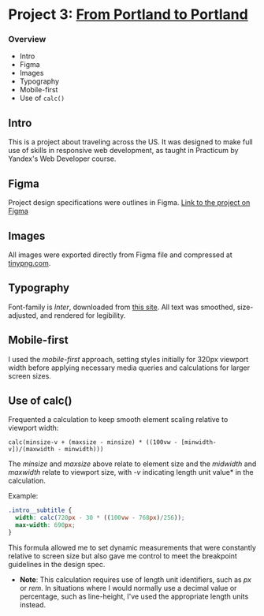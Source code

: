 # Project 3: [From Portland to Portland](https://zcrate.github.io/web_project_3/)

### Overview
* Intro
* Figma
* Images
* Typography
* Mobile-first
* Use of `calc()`

## Intro
This is a project about traveling across the US. It was designed to make full use of skills in responsive web development, as taught in Practicum by Yandex's Web Developer course.

## Figma
Project design specifications were outlines in Figma. [Link to the project on Figma](https://www.figma.com/file/lNsn9aE1Be6bvg9FeAzRXT/Sprint-3-From-Portland-to-Portland-desktop-mobile?node-id=0%3A1)

## Images 
All images were exported directly from Figma file and compressed at [tinypng.com](https://tinypng.com).

## Typography
Font-family is *Inter*, downloaded from [this site](https://rsms.me/inter/).
All text was smoothed, size-adjusted, and rendered for legibility.

## Mobile-first
I used the *mobile-first* approach, setting styles initially for 320px viewport width before applying necessary media queries and calculations for larger screen sizes.

## Use of calc()
Frequented a calculation to keep smooth element scaling relative to viewport width:

```
calc(minsize-v + (maxsize - minsize) * ((100vw - [minwidth-v])/(maxwidth - minwidth)))
```

The *minsize* and *maxsize* above relate to element size and the *midwidth* and *maxwidth* relate to viewport size, with *-v* indicating length unit value* in the calculation.

Example: 
```CSS
.intro__subtitle {
  width: calc(720px - 30 * ((100vw - 768px)/256));
  max-width: 690px;
}
```
This formula allowed me to set dynamic measurements that were constantly relative to screen size but also gave me control to meet the breakpoint guidelines in the design spec.

* **Note**: This calculation requires use of length unit identifiers, such as *px* or *rem*. In situations where I would normally use a decimal value or percentage, such as line-height, I've used the appropriate length units instead.

